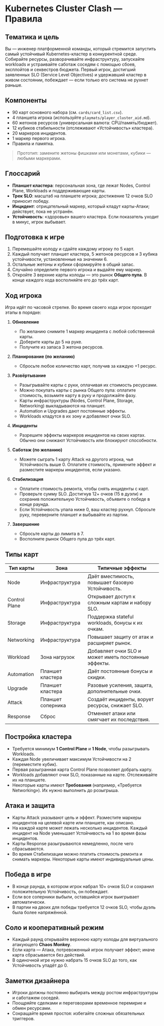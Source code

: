 # Kubernetes Cluster Clash — Правила

## Тематика и цель
Вы — инженер платформенной команды, который стремится запустить самый устойчивый Kubernetes-кластер в конкурентной среде. Собирайте ресурсы, разворачивайте инфраструктуру, запускайте workloads и устраивайте саботаж соседям с помощью сбоев, эксплойтов и секвестров бюджета. Первый игрок, достигший заявленных SLO (Service Level Objectives) и удержавший кластер в живом состоянии, побеждает — если только его система не рухнет раньше.

## Компоненты
- 90 карт основного набора (см. `cards/card_list.csv`).
- 4 планшета игрока (используйте `playmats/player_cluster_aid.md`).
- 60 жетонов ресурсов (универсальная валюта: CPU/память/бюджет).
- 12 кубиков стабильности (отслеживают «Устойчивость» кластера).
- 20 маркеров инцидентов.
- 1 маркер первого игрока.
- Правила и памятка.

> Прототип: замените жетоны фишками или монетами, кубики — любыми маркерами.

## Глоссарий
- **Планшет кластера**: персональная зона, где лежат Nodes, Control Plane, Workloads и поддерживающие карты.
- **Трек SLO**: масштаб на планшете игрока; достижение 12 очков SLO приносит победу.
- **Инцидент**: отрицательный маркер, который кладут карты-Атаки; действует, пока не устранён.
- **Устойчивость**: «здоровье» вашего кластера. Если показатель уходит в минус, игрок выбывает.

## Подготовка к игре
1. Перемешайте колоду и сдайте каждому игроку по 5 карт.
2. Каждый получает планшет кластера, 5 жетонов ресурсов и 3 кубика устойчивости, установленные на значении 6.
3. Остальные жетоны и кубики сформируйте в общий запас.
4. Случайно определите первого игрока и выдайте ему маркер.
5. Откройте 3 верхние карты колоды — это рынок **Общего пула**. В конце каждого хода восполняйте его до трёх карт.

## Ход игрока
Игра идёт по часовой стрелке. Во время своего хода игрок проходит этапы в порядке:

1. **Обновление**
   - По желанию снимите 1 маркер инцидента с любой собственной карты.
   - Доберите карты до 5 на руке.
   - Получите из запаса 3 жетона ресурсов.

2. **Планирование (по желанию)**
   - Сбросьте любое количество карт, получив за каждую +1 ресурс.

3. **Развёртывание**
   - Разыгрывайте карты с руки, оплачивая их стоимость ресурсами.
   - Можно покупать карты с рынка Общего пула: оплатите стоимость, возьмите карту в руку и продолжайте фазу.
   - Карты инфраструктуры (Nodes, Control Plane, Storage, Networking) выкладываются на планшет.
   - Automation и Upgrades дают постоянные эффекты.
   - Workloads кладутся в их зону и добавляют очки SLO.

4. **Инциденты**
   - Разрешите эффекты маркеров инцидентов на своих картах. Обычно они снижают Устойчивость или блокируют способности.

5. **Саботаж (по желанию)**
   - Можете сыграть 1 карту Attack на другого игрока, чья Устойчивость выше 0. Оплатите стоимость, примените эффект и разместите маркеры инцидентов, если указано.

6. **Стабилизация**
   - Оплатите стоимость ремонта, чтобы снять инциденты с карт.
   - Проверьте сумму SLO. Достигнув 12+ очков (15 в дуэли) и сохранив положительную Устойчивость, объявите о победе в конце раунда.
   - Если Устойчивость упала ниже 0, ваш кластер рухнул. Сбросьте руку, переверните планшет и выбывайте из партии.

7. **Завершение**
   - Сбросьте карты до лимита в 7.
   - Восполните рынок Общего пула до трёх карт.

## Типы карт

| Тип карты        | Зона              | Типичные эффекты                                        |
|------------------|-------------------|---------------------------------------------------------|
| Node             | Инфраструктура    | Даёт вместимость, повышает базовую Устойчивость.       |
| Control Plane    | Инфраструктура    | Открывает доступ к сложным картам и набору SLO.         |
| Storage          | Инфраструктура    | Поддержка stateful workloads, бонусы к их очкам.        |
| Networking       | Инфраструктура    | Повышает защиту от атак и расширяет рынок.              |
| Workload         | Зона нагрузок     | Добавляет очки SLO и может иметь постоянные эффекты.   |
| Automation       | Планшет кластера  | Даёт постоянные бонусы и скидки.                        |
| Upgrade          | Планшет кластера  | Разовые усиления, защита, дополнительные очки.          |
| Attack           | Планшет соперника | Создаёт инциденты, ворует ресурсы, снижает SLO.         |
| Response         | Сброс             | Отменяет атаки или смягчает их последствия.             |

## Постройка кластера
- Требуется минимум **1 Control Plane** и **1 Node**, чтобы разыгрывать Workloads.
- Каждая Node увеличивает максимум Устойчивости на 2 (переместите кубик).
- Первая разыгранная карта Control Plane позволяет добрать карту.
- Workloads добавляют очки SLO, показанные на карте. Отслеживайте их на планшете.
- Некоторые карты имеют **Требования** (например, «Требуется Networking»). Их нужно выполнить до розыгрыша.

## Атака и защита
- Карты Attack указывают цель и эффект. Разместите маркеры инцидентов на целевой карте или планшете, как описано.
- На каждой карте может лежать несколько инцидентов. Каждый инцидент на Node уменьшает Устойчивость на 1 во время фазы инцидентов.
- Карты Response разыгрываются немедленно, после чего сбрасываются.
- Во время Стабилизации можно платить стоимость ремонта и снимать маркеры. Некоторые карты имеют индивидуальные цены.

## Победа в игре
- В конце раунда, в котором игрок набрал 10+ очков SLO и сохранил положительную Устойчивость, он побеждает.
- Если все соперники выбыли, оставшийся игрок выигрывает автоматически.
- В партии на двоих для победы требуется 12 очков SLO, чтобы дуэль была более напряжённой.

## Соло и кооперативный режим
- Каждый раунд открывайте верхнюю карту колоды для виртуального атакующего **Chaos Monkey**.
- Если карта — Атака, потревоженный игрок получает эффект; иначе карта сбрасывается без действий.
- В одиночной игре нужно набрать 15 очков SLO до того, как Устойчивость упадёт до 0.

## Заметки дизайнера
- Игроки должны постоянно выбирать между ростом инфраструктуры и саботажем соседей.
- Поощряйте сделками и переговорами временное перемирие и обмен ресурсами.
- Сокращайте время простоя: избегайте сложных обязательных триггеров.
